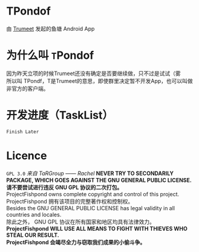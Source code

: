 # TPondof
由 [Trumeet](https://lyt.letitfly.me) 发起的鱼塘 Android App  
# 为什么叫  `T`Pondof
因为昨天立项的时候Trumeet还没有确定是否要继续做，只不过是试试（雾  
所以叫 TPondf，T是Trumeet的意思，即使群里决定暂不开发App，也可以叫做非官方的客户端。  
# 开发进度（TaskList）
```
Finish Later
```
# Licence
` GPL 3.0 `
_来自 TaRGroup —— Rachel_
**NEVER TRY TO SECONDARILY PACKAGE, WHICH GOES AGAINST THE GNU GENERAL PUBLIC LICENSE.**  
**请不要尝试进行违反 GNU GPL 协议的二次打包。**  
ProjectFishpond owns complete copyright and control of this project.  
ProjectFishpond 拥有该项目的完整著作权和控制权。  
Besides the GNU GENERAL PUBLIC LICENSE has legal validity in all countries and locales.  
除此之外， GNU GPL 协议在所有国家和地区均具有法律效力。  
**ProjectFishpond WILL USE ALL MEANS TO FIGHT WITH THIEVES WHO STEAL OUR RESULT.**  
**ProjectFishpond 会竭尽全力与窃取我们成果的小偷斗争。**  
